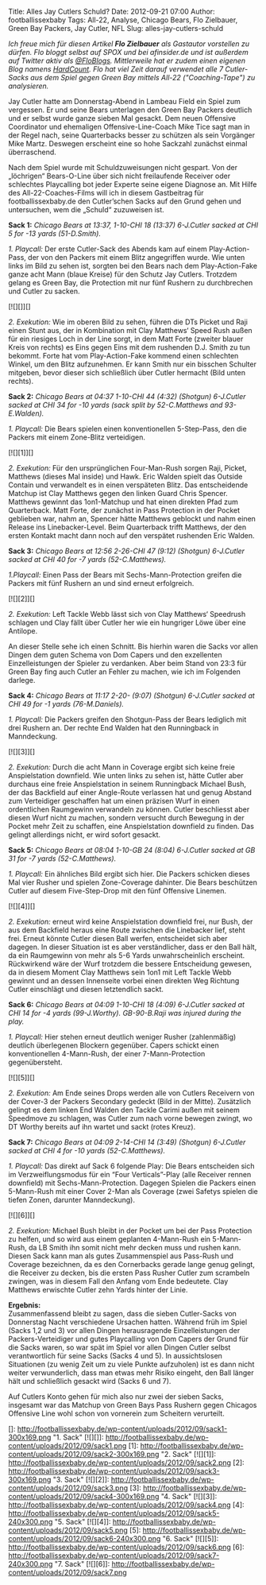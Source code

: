 Title: Alles Jay Cutlers Schuld?
Date: 2012-09-21 07:00
Author: footballissexbaby
Tags: All-22, Analyse, Chicago Bears, Flo Zielbauer, Green Bay Packers, Jay Cutler, NFL
Slug: alles-jay-cutlers-schuld

*Ich freue mich für diesen Artikel **Flo Zielbauer** als Gastautor
vorstellen zu dürfen. Flo bloggt selbst auf SPOX und bei afinsider.de
und ist außerdem auf Twitter aktiv als [@FloBlogs][]. Mittlerweile hat
er zudem einen eigenen Blog namens [HardCount][]. Flo hat viel Zeit
darauf verwendet alle 7 Cutler-Sacks aus dem Spiel gegen Green Bay
mittels All-22 ("Coaching-Tape") zu analysieren.*

Jay Cutler hatte am Donnerstag-Abend in Lambeau Field ein Spiel zum
vergessen. Er und seine Bears unterlagen den Green Bay Packers deutlich
und er selbst wurde ganze sieben Mal gesackt. Dem neuen Offensive
Coordinator und ehemaligen Offensive-Line-Coach Mike Tice sagt man in
der Regel nach, seine Quarterbacks besser zu schützen als sein Vorgänger
Mike Martz. Deswegen erscheint eine so hohe Sackzahl zunächst einmal
überraschend.

Nach dem Spiel wurde mit Schuldzuweisungen nicht gespart. Von der
„löchrigen“ Bears-O-Line über sich nicht freilaufende Receiver oder
schlechtes Playcalling bot jeder Experte seine eigene Diagnose an. Mit
Hilfe des All-22-Coaches-Films will ich in diesem Gastbeitrag für
footballissexbaby.de den Cutler’schen Sacks auf den Grund gehen und
untersuchen, wem die „Schuld“ zuzuweisen ist.

**Sack 1:** *Chicago Bears at 13:37, 1-10-CHI 18 (13:37) 6-J.Cutler
sacked at CHI 5 for -13 yards (51-D.Smith).*

*1. Playcall:* Der erste Cutler-Sack des Abends kam auf einem
Play-Action-Pass, der von den Packers mit einem Blitz angegriffen wurde.
Wie unten links im Bild zu sehen ist, sorgten bei den Bears nach dem
Play-Action-Fake ganze acht Mann (blaue Kreise) für den Schutz Jay
Cutlers. Trotzdem gelang es Green Bay, die Protection mit nur fünf
Rushern zu durchbrechen und Cutler zu sacken.

[![][]][]

*2. Exekution:* Wie im oberen Bild zu sehen, führen die DTs Picket und
Raji einen Stunt aus, der in Kombination mit Clay Matthews‘ Speed Rush
außen für ein riesiges Loch in der Line sorgt, in dem Matt Forte
(zweiter blauer Kreis von rechts) es Eins gegen Eins mit dem rushenden
D.J. Smith zu tun bekommt. Forte hat vom Play-Action-Fake kommend einen
schlechten Winkel, um den Blitz aufzunehmen. Er kann Smith nur ein
bisschen Schulter mitgeben, bevor dieser sich schließlich über Cutler
hermacht (Bild unten rechts).

**Sack 2:** *Chicago Bears at 04:37 1-10-CHI 44 (4:32) (Shotgun)
6-J.Cutler sacked at CHI 34 for -10 yards (sack split by 52-C.Matthews
and 93-E.Walden).*

*1. Playcall:* Die Bears spielen einen konventionellen 5-Step-Pass, den
die Packers mit einem Zone-Blitz verteidigen.

[![][1]][]

*2. Exekution:* Für den ursprünglichen Four-Man-Rush sorgen Raji,
Picket, Matthews (dieses Mal inside) und Hawk. Eric Walden spielt das
Outside Contain und verwandelt es in einen verspäteten Blitz. Das
entscheidende Matchup ist Clay Matthews gegen den linken Guard Chris
Spencer. Matthews gewinnt das 1on1-Matchup und hat einen direkten Pfad
zum Quarterback. Matt Forte, der zunächst in Pass Protection in der
Pocket geblieben war, nahm an, Spencer hätte Matthews geblockt und nahm
einen Release ins Linebacker-Level. Beim Quarterback trifft Matthews,
der den ersten Kontakt macht dann noch auf den verspätet rushenden Eric
Walden.

**Sack 3:** *Chicago Bears at 12:56 2-26-CHI 47 (9:12) (Shotgun)
6-J.Cutler sacked at CHI 40 for -7 yards (52-C.Matthews).*

*1.Playcall:* Einen Pass der Bears mit Sechs-Mann-Protection greifen die
Packers mit fünf Rushern an und sind erneut erfolgreich.

[![][2]][]

*2. Exekution:* Left Tackle Webb lässt sich von Clay Matthews‘ Speedrush
schlagen und Clay fällt über Cutler her wie ein hungriger Löwe über eine
Antilope.

An dieser Stelle sehe ich einen Schnitt. Bis hierhin waren die Sacks vor
allen Dingen dem guten Schema von Dom Capers und den exzellenten
Einzelleistungen der Spieler zu verdanken. Aber beim Stand von 23:3 für
Green Bay fing auch Cutler an Fehler zu machen, wie ich im Folgenden
darlege.

**Sack 4:** *Chicago Bears at 11:17 2-20- (9:07) (Shotgun) 6-J.Cutler
sacked at CHI 49 for -1 yards (76-M.Daniels).*

*1. Playcall:* Die Packers greifen den Shotgun-Pass der Bears lediglich
mit drei Rushern an. Der rechte End Walden hat den Runningback in
Manndeckung.

[![][3]][]

*2. Exekution:* Durch die acht Mann in Coverage ergibt sich keine freie
Anspielstation downfield. Wie unten links zu sehen ist, hätte Cutler
aber durchaus eine freie Anspielstation in seinem Runningback Michael
Bush, der das Backfield auf einer Angle-Route verlassen hat und genug
Abstand zum Verteidiger geschaffen hat um einen präzisen Wurf in einen
ordentlichen Raumgewinn verwandeln zu können. Cutler beschliesst aber
diesen Wurf nicht zu machen, sondern versucht durch Bewegung in der
Pocket mehr Zeit zu schaffen, eine Anspielstation downfield zu finden.
Das gelingt allerdings nicht, er wird sofort gesackt.

**Sack 5:** *Chicago Bears at 08:04 1-10-GB 24 (8:04) 6-J.Cutler sacked
at GB 31 for -7 yards (52-C.Matthews).*

*1. Playcall:* Ein ähnliches Bild ergibt sich hier. Die Packers schicken
dieses Mal vier Rusher und spielen Zone-Coverage dahinter. Die Bears
beschützen Cutler auf diesem Five-Step-Drop mit den fünf Offensive
Linemen.

[![][4]][]

*2. Exekution:* erneut wird keine Anspielstation downfield frei, nur
Bush, der aus dem Backfield heraus eine Route zwischen die Linebacker
lief, steht frei. Erneut könnte Cutler diesen Ball werfen, entscheidet
sich aber dagegen. In dieser Situation ist es aber verständlicher, dass
er den Ball hält, da ein Raumgewinn von mehr als 5-6 Yards
unwahrscheinlich erscheint. Rückwirkend wäre der Wurf trotzdem die
bessere Entscheidung gewesen, da in diesem Moment Clay Matthews sein
1on1 mit Left Tackle Webb gewinnt und an dessen Innenseite vorbei einen
direkten Weg Richtung Cutler einschlägt und diesen letztendlich sackt.

**Sack 6:** *Chicago Bears at 04:09 1-10-CHI 18 (4:09) 6-J.Cutler sacked
at CHI 14 for -4 yards (99-J.Worthy). GB-90-B.Raji was injured during
the play.*

*1. Playcall:* Hier stehen erneut deutlich weniger Rusher (zahlenmäßig)
deutlich überlegenen Blockern gegenüber. Capers schickt einen
konventionellen 4-Mann-Rush, der einer 7-Mann-Protection gegenübersteht.

[![][5]][]

*2. Exekution:* Am Ende seines Drops werden alle von Cutlers Receivern
von der Cover-3 der Packers Secondary gedeckt (Bild in der Mitte).
Zusätzlich gelingt es dem linken End Walden den Tackle Carimi außen mit
seinem Speedmove zu schlagen, was Cutler zum nach vorne bewegen zwingt,
wo DT Worthy bereits auf ihn wartet und sackt (rotes Kreuz).

**Sack 7:** *Chicago Bears at 04:09 2-14-CHI 14 (3:49) (Shotgun)
6-J.Cutler sacked at CHI 4 for -10 yards (52-C.Matthews).*

*1. Playcall:* Das direkt auf Sack 6 folgende Play: Die Bears
entscheiden sich im Verzweiflungsmodus für ein “Four Verticals”-Play
(alle Receiver rennen downfield) mit Sechs-Mann-Protection. Dagegen
Spielen die Packers einen 5-Mann-Rush mit einer Cover 2-Man als Coverage
(zwei Safetys spielen die tiefen Zonen, darunter Manndeckung).

[![][6]][]

*2. Exekution:* Michael Bush bleibt in der Pocket um bei der Pass
Protection zu helfen, und so wird aus einem geplanten 4-Mann-Rush ein
5-Mann-Rush, da LB Smith ihn somit nicht mehr decken muss und rushen
kann. Diesen Sack kann man als gutes Zusammenspiel aus Pass-Rush und
Coverage bezeichnen, da es den Cornerbacks gerade lange genug gelingt,
die Receiver zu decken, bis die ersten Pass Rusher Cutler zum scrambeln
zwingen, was in diesem Fall den Anfang vom Ende bedeutete. Clay Matthews
erwischte Cutler zehn Yards hinter der Linie.

**Ergebnis:**  
Zusammenfassend bleibt zu sagen, dass die sieben Cutler-Sacks von
Donnerstag Nacht verschiedene Ursachen hatten. Während früh im Spiel
(Sacks 1,2 und 3) vor allen Dingen herausragende Einzelleistungen der
Packers-Verteidiger und gutes Playcalling von Dom Capers der Grund für
die Sacks waren, so war spät im Spiel vor allen Dingen Cutler selbst
verantwortlich für seine Sacks (Sacks 4 und 5). In aussichtslosen
Situationen (zu wenig Zeit um zu viele Punkte aufzuholen) ist es dann
nicht weiter verwunderlich, dass man etwas mehr Risiko eingeht, den Ball
länger hält und schließlich gesackt wird (Sacks 6 und 7).

Auf Cutlers Konto gehen für mich also nur zwei der sieben Sacks,
insgesamt war das Matchup von Green Bays Pass Rushern gegen Chicagos
Offensive Line wohl schon von vornerein zum Scheitern verurteilt.

  [@FloBlogs]: https://twitter.com/FloBlogs
  [HardCount]: http://hardcount.wordpress.com
  []: http://footballissexbaby.de/wp-content/uploads/2012/09/sack1-300x169.png
    "1. Sack"
  [![][]]: http://footballissexbaby.de/wp-content/uploads/2012/09/sack1.png
  [1]: http://footballissexbaby.de/wp-content/uploads/2012/09/sack2-300x169.png
    "2. Sack"
  [![][1]]: http://footballissexbaby.de/wp-content/uploads/2012/09/sack2.png
  [2]: http://footballissexbaby.de/wp-content/uploads/2012/09/sack3-300x169.png
    "3. Sack"
  [![][2]]: http://footballissexbaby.de/wp-content/uploads/2012/09/sack3.png
  [3]: http://footballissexbaby.de/wp-content/uploads/2012/09/sack4-300x169.png
    "4. Sack"
  [![][3]]: http://footballissexbaby.de/wp-content/uploads/2012/09/sack4.png
  [4]: http://footballissexbaby.de/wp-content/uploads/2012/09/sack5-240x300.png
    "5. Sack"
  [![][4]]: http://footballissexbaby.de/wp-content/uploads/2012/09/sack5.png
  [5]: http://footballissexbaby.de/wp-content/uploads/2012/09/sack6-240x300.png
    "6. Sack"
  [![][5]]: http://footballissexbaby.de/wp-content/uploads/2012/09/sack6.png
  [6]: http://footballissexbaby.de/wp-content/uploads/2012/09/sack7-240x300.png
    "7. Sack"
  [![][6]]: http://footballissexbaby.de/wp-content/uploads/2012/09/sack7.png
